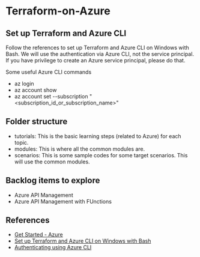 # Terraform-on-Azure

## Set up Terraform and Azure CLI

Follow the references to set up Terraform and Azure CLI on Windows with Bash. We will use the authentication via Azure CLI, not the service principal. If you have privilege to create an Azure service principal, please do that.

Some useful Azure CLI commands

- az login
- az account show
- az account set --subscription "<subscription_id_or_subscription_name>"

## Folder structure

- tutorials: This is the basic learning steps (related to Azure) for each topic.
- modules: This is where all the common modules are.
- scenarios: This is some sample codes for some target scenarios. This will use the common modules.

## Backlog items to explore

- Azure API Management
- Azure API Management with FUnctions

## References

- [Get Started - Azure](https://learn.hashicorp.com/collections/terraform/azure-get-started)
- [Set up Terraform and Azure CLI on Windows with Bash](https://docs.microsoft.com/en-us/azure/developer/terraform/get-started-windows-bash?tabs=bash)
- [Authenticating using Azure CLI](https://registry.terraform.io/providers/hashicorp/azuread/latest/docs/guides/azure_cli)
